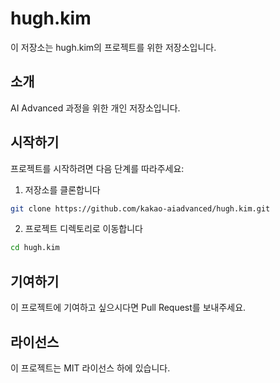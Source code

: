 # hugh.kim

이 저장소는 hugh.kim의 프로젝트를 위한 저장소입니다.

## 소개

AI Advanced 과정을 위한 개인 저장소입니다.

## 시작하기

프로젝트를 시작하려면 다음 단계를 따라주세요:

1. 저장소를 클론합니다
```bash
git clone https://github.com/kakao-aiadvanced/hugh.kim.git
```

2. 프로젝트 디렉토리로 이동합니다
```bash
cd hugh.kim
```

## 기여하기

이 프로젝트에 기여하고 싶으시다면 Pull Request를 보내주세요.

## 라이선스

이 프로젝트는 MIT 라이선스 하에 있습니다. 